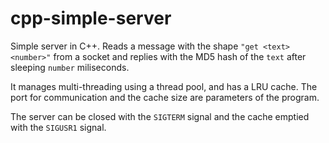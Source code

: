 # cpp-simple-server

Simple server in C++. Reads a message with the shape `"get <text> <number>"` from a socket and replies with the MD5 hash of the `text` after sleeping `number` miliseconds.

It manages multi-threading using a thread pool, and has a LRU cache. The port for communication and the cache size are parameters of the program.

The server can be closed with the `SIGTERM` signal and the cache emptied with the `SIGUSR1` signal.
